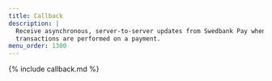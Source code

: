 ```yaml
---
title: Callback
description: |
  Receive asynchronous, server-to-server updates from Swedbank Pay when
  transactions are performed on a payment.
menu_order: 1300
---
```


{% include callback.md %}
